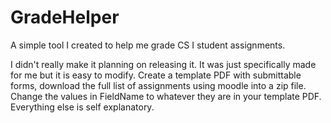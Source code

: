 # GradeHelper

A simple tool I created to help me grade CS I student assignments.

I didn't really make it planning on releasing it. It was just specifically made for me but it is easy to modify.
Create a template PDF with submittable forms, download the full list of assignments using moodle into a zip file.
Change the values in FieldName to whatever they are in your template PDF. Everything else is self explanatory.
